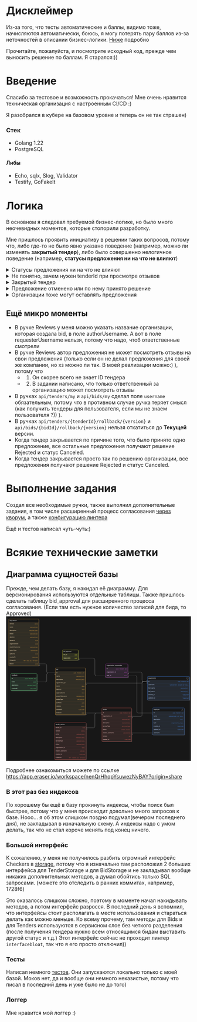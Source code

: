 # Дисклеймер
Из-за того, что тесты автоматические и баллы, видимо тоже, начисляются автоматически, боюсь, я могу потерять пару баллов
из-за неточностей в описании бизнес-логики. [Ниже](README.md#логика) подробно

Прочитайте, пожалуйста, и посмотрите исходный код, прежде чем выносить решение по баллам. Я старался:))

# Введение

Спасибо за тестовое и возможность прокачаться! Мне очень нравится техническая организация с настроенным CI/CD :) 

Я разобрался в кубере на базовом уровне и теперь он не так страшен)
### Стек
- Golang 1.22
- PostgreSQL
#### Либы
- Echo, sqlx, Slog, Validator
- Testify, GoFakeIt


# Логика
В основном я следовал требуемой бизнес-логике, но было много неочевидных моментов, которые стопорили разработку.

Мне пришлось проявить инициативу в решении таких вопросов, потому что, либо где-то не было явно указано поведение 
(например, можно ли изменять **закрытый тендер**), либо было совершенно нелогичное поведение
(например, **статусы предложения ни на что не влияют**)

<details>
  <summary>Статусы предложения ни на что не влияют</summary>

Проблема: Обратим внимание, что написано [в задании](./задание/README.md#предложение), касательно статусов для предложения.
- Создано: доступен АВТОРУ и ОРГАНИЗАЦИИ
- Опубликовано: доступен АВТОРУ и ОРГАНИЗАЦИИ
- Отменено: доступен АВТОРУ и ОРГАНИЗАЦИИ

Никакой разницы от статуса.

Моё решение: когда предложение имеет статус CREATED, оно доступно только АВТОРУ.
Когда предложение опубликовано (статус PUBLISHED) или отменено (статус CANCELED), его могут видеть все
</details>

<details>
  <summary>Не понятно, зачем нужен tenderId при просмотре отзывов</summary>

В openapi.yml файлике для ручки `/api/bids/{tenderId}/reviews` в URL есть поле tenderId.

Проблема: Сейчас получается так: если у **Данного** пользователя нет предложений к конкретно **Этому** тендеру, то мы не увидим никакие отзывы.
Однако у нашей компании могут быть и **Другие** тендеры,
к которым **Данный** пользователь оставлял предложения, и вот на них могут быть отзывы. Но мы их не получим

Моё решение: если у пользователя нет предложений к конкретно **Этому** тендеру, то сервер скажет, что отзывов не найдено. 
А вот если к **Этому** тендеру есть предложения, то мы увидим вообще _все **отзывы**_ на _все **предложения**_ автора

</details>

<details>
  <summary>Закрытый тендер</summary>

Проблема: в задании не сказано, можно ли его редактировать, менять статус или откатить версию назад

Моё решение: при попытке обратиться к Closed тендеру через ручки
 - `/api/tenders/{tenderId}/status`
 - `/api/tenders/{tenderId}/edit`
 - `/api/tenders/{tenderId}/rollback/{version}`

возвращается статус-код 403 reason: "tender is closed"

</details>

<details>
  <summary>Предложение отменено или по нему принято решение</summary>

Та же история, что и с закрытым тендером.

Проблема: в задании не сказано, можно ли редактировать, менять статус или откатить версию назад для предложения, 
у которого статус Canceled или принято решение.

Моё решение: при попытке обратиться к предложению, у которого статус Canceled или решение = Approved или Rejected, через ручки
 - `/api/bids/{bidId}/status`
 - `/api/bids/{bidId}/edit`
 - `/api/bids/{bidId}/rollback/{version}`

возвращается статус-код 403 reason: "bid is locked"

</details>

<details>
  <summary>Организации тоже могут оставлять предложения</summary>

Если пользователь создает предложение, и указывает authorType как Organization,
то я в базу помещаю не **Его** id, а Id той организации, за которую он ответственен. Если как User, то кладу его Id.
И в поиске по username будут высвечиваться и те предложения, которые он от **Себя** выложил, и те, что от **Организации**.

Для частников все стабильно) В поле authorId я помещаю его id, и поиск буду тоже производить по его никнейму.

- Частник = employee, который не ответственен ни за одну организацию
</details>

## Ещё микро моменты
-  В ручке Reviews у меня можно указать название организации, которая создала bid, в поле authorUsername.
А вот в поле requesterUsername нельзя, потому что надо, чтоб ответственные смотрели
- В ручке Reviews автор предложения не может посмотреть отзывы на свои предложения 
(только если он не делал предложения для своей же компании, но хз можно ли так. В моей реализации можно:) ),
потому что
    - 1) Он скорее всего не знает ID тендера
    - 2) В задании написано, что только ответственный за организацию может посмотреть отзывы
- В ручках `api/tenders/my` и `api/bids/my` сделал поле `username` обязательным, потому что в противном случае
ручка теряет смысл (как получить тендеры для пользователя, если мы не знаем пользователя ?)) ).
- В ручках `api/tenders/{tenderId}/rollback/{version}` и `api/bids/{bidId}/rollback/{version}` нельзя откатиться до 
**Текущей** версии.
- Когда тендер закрывается по причине того, что было принято одно предложение, все остальные предложения получают 
решение Rejected и статус Canceled.
- Когда тендер закрывается просто так по решению организации, все предложения получают решение Rejected и статус Canceled.

# Выполнение задания
Создал все необходимые ручки, также выполнил дополнительные задания, в том числе расширенный процесс согласования 
[через кворум](./internal/service/bids.go), а также [конфигурацию линтера](config/.golangci.yml)

Ещё и тестов написал чуть-чуть:)
# Всякие технические заметки
## Диаграмма сущностей базы
Прежде, чем делать базу, я накидал её диаграмму. Для версионирования используются отдельные таблицы. 
Также пришлось сделать таблицу bid_approval для расширенного процесса согласования. 
(Если там есть нужное количество записей для бида, то Approved)
<br><img src="assets/diagram.png" width="1000" /><br>

Подробнее ознакомиться можете по ссылке
https://app.eraser.io/workspace/nenQrHhqpYsuwezNyBAY?origin=share

### В этот раз без индексов
По хорошему бы ещё в базу прокинуть индексы, чтобы поиск был быстрее, потому что у меня происходит довольно 
много запросов к базе. Нооо... я об этом слишком поздно подумал(вечером последнего дня), не закладывал в изначальную схему. 
А индексы надо с умом делать, так что не стал короче менять под конец ничего.

### Большой интерфейс
К сожалению, у меня не получилось разбить огромный интерфейс Checkers в [storage](./internal/repo/storage.go), потому что
я изначально там расположил 2 больших интерфейса для TenderStorage и для BidStorage и
не закладывал вообще никаких дополнительных методов, а думал обойтись только SQL запросами. (можете это отследить в ранних коммитах, 
например, 1728f6)

Это оказалось слишком сложно, поэтому в моменте начал накидывать методов, а потом интерфейс разросся. 
В последний день я вспомнил, что интерфейсы стоит располагать в месте использования и стараться делать как можно меньше.
Ко всему прочему, там методы для Bids и для Tenders используются в сервисном слое без четкого разделения 
(после получения тендера нужно всем относящимся бидам выставить другой статус и т.д.) 
Этот интерфейс сейчас не проходит линтер `interfacebloat`, так что я его просто отключил))

### Тесты
Написал немного [тестов](tests). Они запускаются локально только с моей базой. 
Моков нет, да и вообще они немного неказистые, потому что писал в последний день и уже было не до того)

### Логгер
Мне нравится мой логгер :)